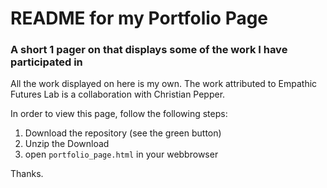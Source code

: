 # README for my Portfolio Page
### A short 1 pager on that displays some of the work I have participated in

All the work displayed on here is my own. The work attributed to
Empathic Futures Lab is a collaboration with Christian Pepper.

In order to view this page, follow the following steps:
1) Download the repository (see the green button)
2) Unzip the Download
3) open ```portfolio_page.html``` in your webbrowser

Thanks.

